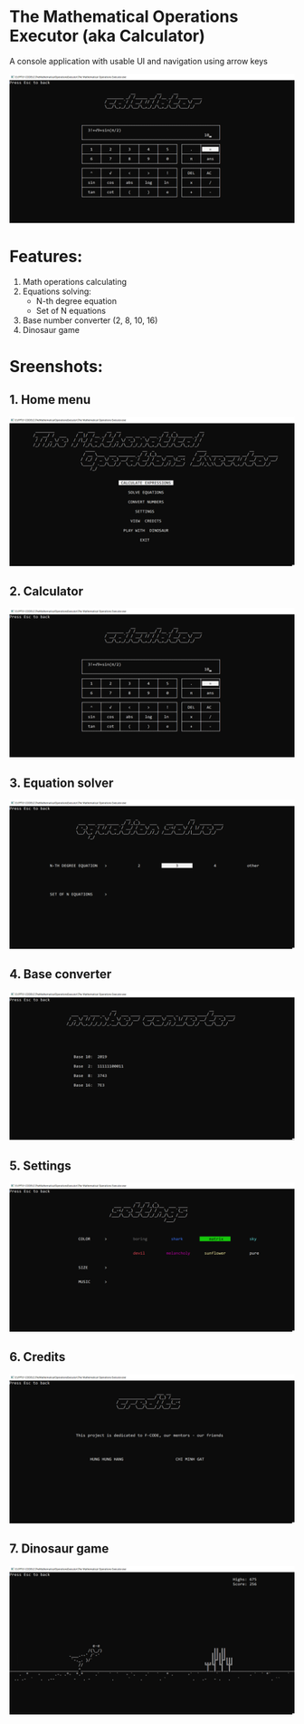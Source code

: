 # The Mathematical Operations Executor (aka Calculator)
A console application with usable UI and navigation using arrow keys

![](screenshots/calculator.png)

# Features:
1. Math operations calculating
2. Equations solving:
	- N-th degree equation
	- Set of N equations
3. Base number converter (2, 8, 10, 16)
4. Dinosaur game

# Sreenshots:
## 1. Home menu
![](screenshots/home.png)
## 2. Calculator
![](screenshots/calculator.png)
## 3. Equation solver
![](screenshots/equation.png)
## 4. Base converter
![](screenshots/converter.png)
## 5. Settings
![](screenshots/settings.png)
## 6. Credits
![](screenshots/credits.png)
## 7. Dinosaur game
![](screenshots/dinosaur.png)
